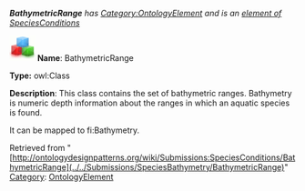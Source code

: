 ___BathymetricRange__ has [Category:OntologyElement](../../Category/OntologyElement "Category:OntologyElement") and is an [element of](../../Property/ElementOf "Property:ElementOf") [SpeciesConditions](../../Submissions/SpeciesConditions "Submissions:SpeciesConditions")_


  




[![Class](../../images/thumb/2/27/Class.gif/45px-Class.gif)](../../Image/Class.gif "Class")
__Name__: BathymetricRange 


__Type:__ owl:Class 


__Description__: This class contains the set of bathymetric ranges. Bathymetry is numeric depth information about the ranges in which an aquatic species is found.


It can be mapped to fi:Bathymetry. 





Retrieved from "[http://ontologydesignpatterns.org/wiki/Submissions:SpeciesConditions/BathymetricRange](../../Submissions/SpeciesBathymetry/BathymetricRange)"
 [Category](http://ontologydesignpatterns.org/wiki/Special:Categories "Special:Categories"): [OntologyElement](../../Category/OntologyElement "Category:OntologyElement")